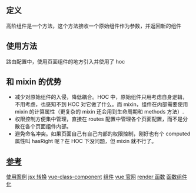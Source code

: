 ## 定义

高阶组件是一个方法，这个方法接收一个原始组件作为参数，并返回新的组件

## 使用方法

路由配置中，使用页面组件的地方引入并使用了 hoc

## 和 mixin 的优势

- 减少对原始组件的入侵，降低耦合。HOC 中，原始组件只用考虑自身逻辑，不用考虑，也感知不到 HOC 对它做了什么。而 mixin，组件在内部需要使用 mixin 的计算属性（更复杂的 mixin 还会用到生命周期和 methods 方法）.
- 权限控制方便集中管理，直接在 routes 配置中管理各个页面配置，而不是分散在各个页面组件内部。
- 避免命名冲突。如果页面自己有自己内部的权限控制，刚好也有个 computed 属性叫 hasRight 呢？在 HOC 下没问题，但 mixin 就不行了。

## [参考](https://github.com/vuejs/vue/issues/6201)

[使用案例](https://github.com/ktsn/vuex-connect)
[jsx 转换](https://github.com/vuejs/babel-plugin-transform-vue-jsx#usage)
[vue-class-component](https://github.com/vuejs/vue-class-component)
[组件](http://www.alloyteam.com/2017/07/12918/)
[vue 官网](https://cn.vuejs.org/v2/guide/render-function.html)
[render 函数](http://doc.vue-js.com/v2/guide/render-function.html)
[函数组件化](https://www.jianshu.com/p/0645bc9033a5)
